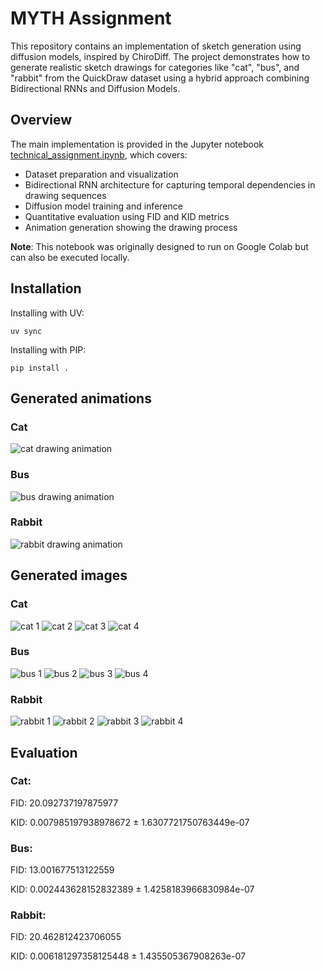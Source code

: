 # MYTH Assignment

This repository contains an implementation of sketch generation using diffusion models, inspired by ChiroDiff. The project demonstrates how to generate realistic sketch drawings for categories like "cat", "bus", and "rabbit" from the QuickDraw dataset using a hybrid approach combining Bidirectional RNNs and Diffusion Models.

## Overview

The main implementation is provided in the Jupyter notebook [technical_assignment.ipynb](technical_assignment.ipynb), which covers:
- Dataset preparation and visualization
- Bidirectional RNN architecture for capturing temporal dependencies in drawing sequences
- Diffusion model training and inference
- Quantitative evaluation using FID and KID metrics
- Animation generation showing the drawing process

**Note**: This notebook was originally designed to run on Google Colab but can also be executed locally.

## Installation

Installing with UV:

```
uv sync
```

Installing with PIP:

```
pip install .
```

## Generated animations

### Cat

![cat drawing animation](outputs/cat/cat_drawing_animation.gif)

### Bus

![bus drawing animation](outputs/bus/bus_drawing_animation.gif)

### Rabbit

![rabbit drawing animation](outputs/rabbit/rabbit_drawing_animation.gif)

## Generated images

### Cat

![cat 1](outputs/cat/cat_1.png)
![cat 2](outputs/cat/cat_2.png)
![cat 3](outputs/cat/cat_3.png)
![cat 4](outputs/cat/cat_4.png)

### Bus

![bus 1](outputs/bus/bus_1.png)
![bus 2](outputs/bus/bus_2.png)
![bus 3](outputs/bus/bus_3.png)
![bus 4](outputs/bus/bus_4.png)


### Rabbit

![rabbit 1](outputs/rabbit/rabbit_1.png)
![rabbit 2](outputs/rabbit/rabbit_2.png)
![rabbit 3](outputs/rabbit/rabbit_3.png)
![rabbit 4](outputs/rabbit/rabbit_4.png)


## Evaluation

### Cat:

FID: 20.092737197875977

KID: 0.007985197938978672 ± 1.6307721750763449e-07

### Bus:

FID: 13.001677513122559

KID: 0.002443628152832389 ± 1.4258183966830984e-07

### Rabbit:

FID: 20.462812423706055

KID: 0.006181297358125448 ± 1.435505367908263e-07
